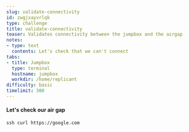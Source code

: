 ```yaml
---
slug: validate-connectivity
id: zwgjxayvrlqk
type: challenge
title: validate-connectivity
teaser: Validates connectivity between the jumpbox and the airgap
notes:
- type: text
  contents: Let's check that we can't connect
tabs:
- title: Jumpbox
  type: terminal
  hostname: jumpbox
  workdir: /home/replicant
difficulty: basic
timelimit: 300
---
```


#### Let's check our air gap

```
ssh curl https://google.com
```
